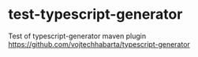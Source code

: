 # test-typescript-generator

Test of typescript-generator maven plugin
https://github.com/vojtechhabarta/typescript-generator
